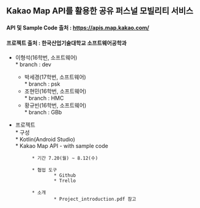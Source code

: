 ## Kakao Map API를 활용한 공유 퍼스널 모빌리티 서비스   
#### API 및 Sample Code 출처 : https://apis.map.kakao.com/
#### 프로젝트 출처 : 한국산업기술대학교 소프트웨어공학과 

- 이형석(16학번, 소프트웨어)   
		* branch : dev   

	- 박세경(17학번, 소프트웨어)   
				* branch : psk
	- 조현민(16학번, 소프트웨어)   
				* branch : HMC
	- 황규빈(16학번, 소프트웨어)   
				* branch : GBb

* 프로젝트   
			* 구성   
					* Kotlin(Android Studio)   
					* Kakao Map API   - with sample code   

			* 기간 7.20(월) ~ 8.12(수)   

			* 협업 도구   
					* Github   
					* Trello   
		
			* 소개   
					* Project_introduction.pdf 참고 
